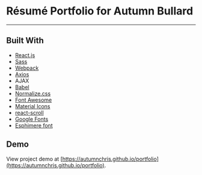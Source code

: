 # Résumé Portfolio for Autumn Bullard

---

## Built With
* [React.js](https://reactjs.org)
* [Sass](http://sass-lang.com)
* [Webpack](https://webpack.js.org)
* [Axios](https://axios-http.com)
* AJAX
* [Babel](https://babeljs.io)
* [Normalize.css](https://necolas.github.io/normalize.css)
* [Font Awesome](https://fontawesome.com)
* [Material Icons](https://fonts.google.com/icons)
* [react-scroll](https://github.com/fisshy/react-scroll)
* [Google Fonts](https://fonts.google.com)
* [Esphimere font](https://www.dafont.com/esphimere.font)

## Demo

View project demo at [https://autumnchris.github.io/portfolio](https://autumnchris.github.io/portfolio).
